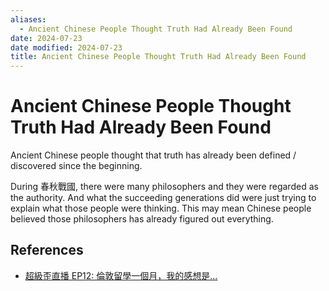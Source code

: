```yaml
---
aliases:
  - Ancient Chinese People Thought Truth Had Already Been Found
date: 2024-07-23
date modified: 2024-07-23
title: Ancient Chinese People Thought Truth Had Already Been Found
---
```


# Ancient Chinese People Thought Truth Had Already Been Found

Ancient Chinese people thought that truth has already been defined / discovered since the beginning.

During 春秋戰國, there were many philosophers and they were regarded as the authority. And what the succeeding generations did were just trying to explain what those people were thinking. This may mean Chinese people believed those philosophers has already figured out everything.

## References

- [超級歪直播 EP12: 倫敦留學一個月，我的感想是...](https://youtu.be/83FmRRdA33E)
